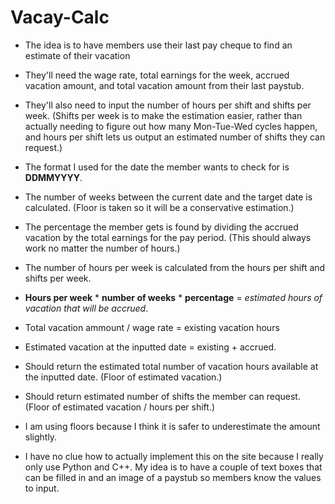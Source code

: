 # Vacay-Calc

- The idea is to have members use their last pay cheque to find an estimate of their vacation

- They'll need the wage rate, total earnings for the week, accrued vacation amount, and total vacation amount from their last paystub.

- They'll also need to input the number of hours per shift and shifts per week. (Shifts per week is to make the estimation easier, rather than actually needing to figure out how many Mon-Tue-Wed cycles happen, and hours per shift lets us output an estimated number of shifts they can request.)

- The format I used for the date the member wants to check for is **DDMMYYYY**.

- The number of weeks between the current date and the target date is calculated. (Floor is taken so it will be a conservative estimation.)

- The percentage the member gets is found by dividing the accrued vacation by the total earnings for the pay period. (This should always work no matter the number of hours.)

- The number of hours per week is calculated from the hours per shift and shifts per week.

- **Hours per week** * **number of weeks** * **percentage** = *estimated hours of vacation that will be accrued*.

- Total vacation ammount / wage rate = existing vacation hours

- Estimated vacation at the inputted date = existing + accrued.

- Should return the estimated total number of vacation hours available at the inputted date. (Floor of estimated vacation.)

- Should return estimated number of shifts the member can request. (Floor of estimated vacation / hours per shift.)

- I am using floors because I think it is safer to underestimate the amount slightly.

- I have no clue how to actually implement this on the site because I really only use Python and C++. My idea is to have a couple of text boxes that can be filled in and an image of a paystub so members know the values to input.
